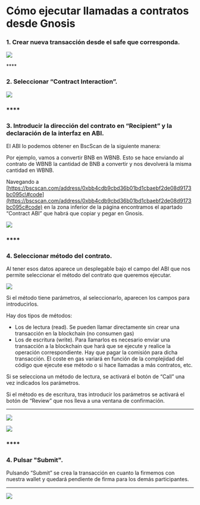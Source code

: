 # Cómo ejecutar llamadas a contratos desde Gnosis

### 1. **Crear nueva transacción desde el safe que corresponda.**  

![](https://lh5.googleusercontent.com/_MYV2FtTVJ_m0p5b3Of6UFcEkX3DP6jTG4MZ1FgfR2JWbAWZb8ooqh766vxDbnXxlU0bQQ8JjtLhMzTNeFFVV7xGKw8GML9oP9meWWGvPePf-vt3DFMIldWfQgLxN-QJSGtanKNl)

\*\*\*\*

### **2. Seleccionar “Contract Interaction”.**  

![](https://lh6.googleusercontent.com/r1ZemzLSi07ZfYTO4oqKobKFbKfvt1-ylkHM0JKuiy2jg8HvJcO17SdnvESfjw3gE1lTfeLeyC9sdlLIawVCNPlNGWVVjnUZiicucvhT3xiksAHggMKrTyJVpP2SVax_6IAG7H2Z)

### \*\*\*\*

### **3. Introducir la dirección del contrato en “Recipient” y la declaración de la interfaz en ABI.**

El ABI lo podemos obtener en BscScan de la siguiente manera:

Por ejemplo, vamos a convertir BNB en WBNB. Esto se hace enviando al contrato de WBNB la cantidad de BNB a convertir y nos devolverá la misma cantidad en WBNB.

Navegando a [https://bscscan.com/address/0xbb4cdb9cbd36b01bd1cbaebf2de08d9173bc095c\#code](https://bscscan.com/address/0xbb4cdb9cbd36b01bd1cbaebf2de08d9173bc095c#code) en la zona inferior de la página encontramos el apartado “Contract ABI” que habrá que copiar y pegar en Gnosis.



![](https://lh4.googleusercontent.com/yFFxY5qDccg_XYPMuGQ4u_ymRXG_fi4ENlgxmOV1DfbAFu1KQWoHtHdcNuTEbCqVo6B7MdqTIsNdrSghX1viDvNLXNAkMv-ZJ8sOc0Flt_qvY2mgaXP3xGdhbWLg4ZAe6vbsWvvC)

### \*\*\*\*

### **4. Seleccionar método del contrato.**

Al tener esos datos aparece un desplegable bajo el campo del ABI que nos permite seleccionar el método del contrato que queremos ejecutar.



![](https://lh5.googleusercontent.com/waAY3tSJATsotRGKhNsZaQi0s0z7yTUHFwyLj6WR2mZgeuS-rCseZgwrWkkoZz-mq9q7RRrhCUTbt1RvcrIrQXzR9c5KyNXwdERPZSs1XrDZ8U5vpaOBMSzKAfS14QWv5kdsA4Lc)



Si el método tiene parámetros, al seleccionarlo, aparecen los campos para introducirlos.

Hay dos tipos de métodos:

* Los de lectura \(read\). Se pueden llamar directamente sin crear una transacción en la blockchain \(no consumen gas\)
* Los de escritura \(write\). Para llamarlos es necesario enviar una transacción a la blockchain que hará que se ejecute y realice la operación correspondiente. Hay que pagar la comisión para dicha transacción. El coste en gas variará en función de la complejidad del código que ejecute ese método o si hace llamadas a más contratos, etc.

Si se selecciona un método de lectura, se activará el botón de “Call” una vez indicados los parámetros.

Si el método es de escritura, tras introducir los parámetros se activará el botón de “Review” que nos lleva a una ventana de confirmación.  
  
****

![](https://lh5.googleusercontent.com/GXNWPOXbp_tKT7Wqdg3SUuT268Bi9Yoxk0aGQxFuzTLn2emI1YfL3eqeWgBN-eIpDbYsd11WClujlV4tb3LzxASZwG8c0SO737GIKpw3Dm_k2cry6Gzrie40sPGLhDX6odMQ1jkV)



![](https://lh4.googleusercontent.com/ihG5L5K1b9YEpyuf-edogkwMc7-1n3LeObkMr_0-eXmnGLTeSugBKlCqNA8pogERJ2OmTezhJ9TZgkXEXZcNbHPSXZrs5Edm47MbfTrPaiGzCFahwn1WWtuJ1-4yz2Keho6n5u_a)

### \*\*\*\*

### **4. Pulsar "Submit".**

Pulsando “Submit” se crea la transacción en cuanto la firmemos con nuestra wallet y quedará pendiente de firma para los demás participantes.  
  
****

![](https://lh5.googleusercontent.com/jp1Mn_pId13KjaUuExiRC0TxUefMnH55KZDO1nfy349YCgV6hc-Fq7d6fb8Ebg-JdPoai4_n7Lef3FGIWGdFcIkkDQMS4Vntx6V9Px5rqxR84FoKt8uzGx_5GqUixUDbhUimPpEx)





